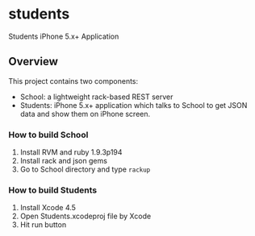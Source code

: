 students
========

Students iPhone 5.x+ Application

Overview
--------

This project contains two components:
* School: a lightweight rack-based REST server
* Students: iPhone 5.x+ application which talks to School to get JSON data and show them on iPhone screen.

### How to build School

1. Install RVM and ruby 1.9.3p194
2. Install rack and json gems
3. Go to School directory and type `rackup`

### How to build Students
1. Install Xcode 4.5
2. Open Students.xcodeproj file by Xcode
3. Hit run button
